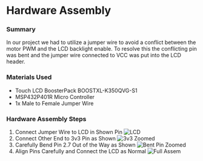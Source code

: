 # Hardware Assembly

### Summary

In our project we had to utilize a jumper wire to avoid a conflict between the motor PWM and the LCD backlight enable. To resolve this the conflicting pin was bent and the jumper wire connected to VCC was put into the LCD header. 

### Materials Used
- Touch LCD BoosterPack BOOSTXL-K350QVG-S1
- MSP432P401R Micro Controller
- 1x Male to Female Jumper Wire

### Hardware Assembly Steps

1. Connect Jumper Wire to LCD in Shown Pin
![LCD](https://user-images.githubusercontent.com/44150599/129275619-9d1f0a1d-10a0-465e-8e52-72a5f5127692.png)
2. Connect Other End to 3v3 Pin as Shown
![3v3 Zoomed](https://user-images.githubusercontent.com/44150599/129275964-5ac11460-0875-491a-aefa-ff3e5d5da380.jpg)
3. Carefully Bend Pin 2.7 Out of the Way as Shown
![Bent Pin Zoomed](https://user-images.githubusercontent.com/44150599/129276471-d54701cc-282e-4954-845d-5ce56946fbc1.jpg)
4. Align Pins Carefully and Connect the LCD as Normal
![Full Assem](https://user-images.githubusercontent.com/44150599/129275044-0421f9b0-008b-4c36-ab9a-dab22839b230.png)

